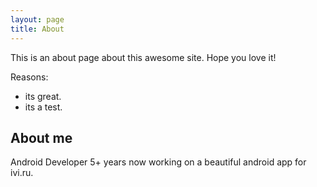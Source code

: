 ```yaml
---
layout: page
title: About
---
```


This is an about page about this awesome site.
Hope you love it!

Reasons:
- its great.
- its a test.

## About me

Android Developer 5+ years now working on a beautiful android app for ivi.ru.
